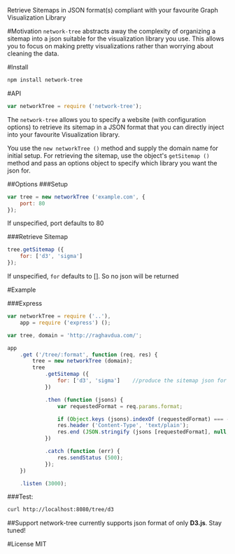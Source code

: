 Retrieve Sitemaps in JSON format(s) compliant with your favourite Graph Visualization Library

#Motivation
```network-tree``` abstracts away the complexity of organizing a sitemap into a json suitable for the visualization library you use. This allows you to focus on making pretty visualizations rather than worrying about cleaning the data.

#Install
```bash
npm install network-tree
```

#API
```javascript
var networkTree = require ('network-tree');
```

The ```network-tree``` allows you to specify a website (with configuration options) to retrieve its sitemap in a JSON format that you can directly inject into your favourite Visualization library.

You use the ```new networkTree ()``` method and supply the domain name for initial setup. For retrieving the sitemap, use the object's ```getSitemap ()``` method and pass an options object to specify which library you want the json for.

##Options
###Setup
```javascript
var tree = new networkTree ('example.com', {
	port: 80
});
```
If unspecified, port defaults to 80

###Retrieve Sitemap
```javascript
tree.getSitemap ({
	for: ['d3', 'sigma']
});
```
If unspecified, ```for``` defaults to []. So no json will be returned

#Example

###Express
```javascript
var networkTree = require ('..'),
	app = require ('express') ();

var tree, domain = 'http://raghavdua.com/';

app
	.get ('/tree/:format', function (req, res) {
		tree = new networkTree (domain);
		tree
			.getSitemap ({
				for: ['d3', 'sigma']	//produce the sitemap json for both d3.js tree and sigma.js tree
			})

			.then (function (jsons) {
				var requestedFormat = req.params.format;

				if (Object.keys (jsons).indexOf (requestedFormat) === -1) return res.sendStatus (404);
				res.header ('Content-Type', 'text/plain');
				res.end (JSON.stringify (jsons [requestedFormat], null, 2));
			})

			.catch (function (err) {
				res.sendStatus (500);
			});
	})

	.listen (3000);
```

###Test:
```bash
curl http://localhost:8080/tree/d3
```

##Support
network-tree currently supports json format of only **D3.js**. Stay tuned!

#License
MIT